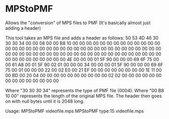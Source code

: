 # MPStoPMF
Allows the "conversion" of MPS files to PMF (It's basically almost just adding a header)

This tool takes an MPS file and adds a header as follows:
50 53 4D 46 30 30 30 34 00 00 08 00 00 B8 10 00
00 00 00 00 00 00 00 00 00 00 00 00 00 00 00 00
00 00 00 00 00 00 00 00 00 00 00 00 00 00 00 00
00 00 00 00 00 00 00 00 00 00 00 00 00 00 00 00
00 00 00 00 00 00 00 00 00 00 00 00 00 00 00 00
00 00 00 4E 00 00 00 01 5F 90 00 00 00 69 6F 75
00 00 61 A8 00 01 5F 90 02 01 00 00 00 34 00 00
00 01 5F 90 00 00 00 69 6F 75 00 01 00 00 00 22
00 02 E0 00 21 EF 00 00 00 00 00 00 00 00 1E 11
00 00 BD 00 20 04 00 00 00 00 00 00 00 00 00 00
02 02 00 00 00 00 00 00 00 00 00 00 00 00 00 00

Where "30 30 30 34" represents the type of PMF file (0004).
Where "00 B8 10 00" represents the length of the original MPS file.
The header then goes on with null bytes until it is 2048 long.

Usage:
MPStoPMF videofile.mps
MPStoPMF type:15 videofile.mps
